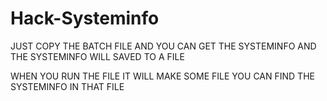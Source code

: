 # Hack-Systeminfo
JUST COPY THE BATCH FILE AND YOU CAN GET THE SYSTEMINFO
AND THE SYSTEMINFO WILL SAVED TO A FILE 

WHEN YOU RUN THE FILE IT WILL MAKE SOME FILE 
YOU CAN FIND THE SYSTEMINFO IN THAT FILE
